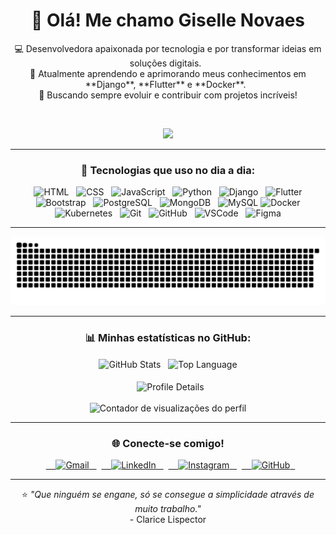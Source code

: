 <h1 align="center">👋 Olá! Me chamo Giselle Novaes</h1>

<p align="center">
💻 Desenvolvedora apaixonada por tecnologia e por transformar ideias em soluções digitais.  
<br>
🌱 Atualmente aprendendo e aprimorando meus conhecimentos em **Django**, **Flutter** e **Docker**.  
<br>
🚀 Buscando sempre evoluir e contribuir com projetos incríveis!
</p>

<br>

<p align="center">
  <a href="https://meuportifolio.com" target="_blank">
    <img src="https://img.shields.io/badge/Meu_Portfólio-FDD835?style=for-the-badge&logo=netlify&logoColor=333" />  
  </a>
</p>

---

<h3 align="center">🚀 Tecnologias que uso no dia a dia:</h3>

<div align="center">
  <img alt="HTML" height="40" src="https://cdn.jsdelivr.net/gh/devicons/devicon/icons/html5/html5-plain.svg">
  <img alt="CSS" height="40" src="https://cdn.jsdelivr.net/gh/devicons/devicon/icons/css3/css3-plain.svg">
  <img alt="JavaScript" height="40" src="https://skillicons.dev/icons?i=javascript">
  <img alt="Python" height="40" src="https://cdn.jsdelivr.net/gh/devicons/devicon/icons/python/python-original.svg">
  <img alt="Django" height="40" src="https://skillicons.dev/icons?i=django">
  <img alt="Flutter" height="40" src="https://skillicons.dev/icons?i=flutter">
  <img alt="Bootstrap" height="40" src="https://cdn.jsdelivr.net/gh/devicons/devicon/icons/bootstrap/bootstrap-original.svg">
  <img alt="PostgreSQL" height="40" src="https://cdn.jsdelivr.net/gh/devicons/devicon/icons/postgresql/postgresql-plain.svg">
  <img alt="MongoDB" height="40" src="https://skillicons.dev/icons?i=mongodb">
  <img alt="MySQL" height="40" src="https://skillicons.dev/icons?i=mysql">
  <img alt="Docker" height="40" src="https://skillicons.dev/icons?i=docker&theme=dark">
  <img alt="Kubernetes" height="40" src="https://skillicons.dev/icons?i=kubernetes">
  <img alt="Git" height="40" src="https://skillicons.dev/icons?i=git">
  <img alt="GitHub" height="40" src="https://skillicons.dev/icons?i=github">
  <img alt="VSCode" height="40" src="https://skillicons.dev/icons?i=vscode">
  <img alt="Figma" height="40" src="https://skillicons.dev/icons?i=figma">
</div>

---

<div align="center">
  <img src="https://github.com/XL2N/XL2N/blob/output/github-contribution-grid-snake.svg" alt="snake animation"/>
</div>

---

<h3 align="center">📊 Minhas estatísticas no GitHub:</h3>

<div align="center">
  <img height="180" align="center" alt="GitHub Stats" src="https://github-readme-stats.vercel.app/api/?username=XL2N&show_icons=true&count_private=true&rank_icon=github&theme=ayu-mirage&font=Iosevka"/>
  <img height="180" align="center" alt="Top Language" src="https://github-readme-stats.vercel.app/api/top-langs/?username=XL2N&layout=compact&font=Iosevka&langs_count=16&theme=ayu-mirage"/>
  <br><br>
  <img align="center" alt="Profile Details" src="http://github-profile-summary-cards.vercel.app/api/cards/profile-details?username=XL2N&theme=ayu_mirage"/>
  <br><br>
  <img src="https://komarev.com/ghpvc/?username=XL2N&label=Visualizações%20do%20perfil&color=755b25&style=for-the-badge" alt="Contador de visualizações do perfil"/>
</div>

---

<h3 align="center">🌐 Conecte-se comigo!</h3>

<p align="center">
  <a href="mailto:giselle.ns.dev@gmail.com" target="_blank">
    <img src="https://img.shields.io/badge/Gmail-755b25?style=for-the-badge&logo=gmail&logoColor=fff" alt="Gmail"/>
  </a>
  <a href="https://www.linkedin.com/in/giselle-novaes-0b295a325" target="_blank">
    <img src="https://img.shields.io/badge/LinkedIn-755b25?style=for-the-badge&logo=linkedin&logoColor=fff" alt="LinkedIn"/>
  </a>
  <a href="https://www.instagram.com/xl_nvs/" target="_blank">
    <img src="https://img.shields.io/badge/Instagram-755b25?style=for-the-badge&logo=instagram&logoColor=fff" alt="Instagram"/>
  </a>
  <a href="https://github.com/XL2N" target="_blank">
    <img src="https://img.shields.io/badge/GitHub-755b25?style=for-the-badge&logo=github&logoColor=fff" alt="GitHub"/>
  </a>
</p>

---

<p align="center">
⭐️ <i>"Que ninguém se engane, só se consegue a simplicidade através de muito trabalho."</i> 
   <br>- Clarice Lispector
</p>

